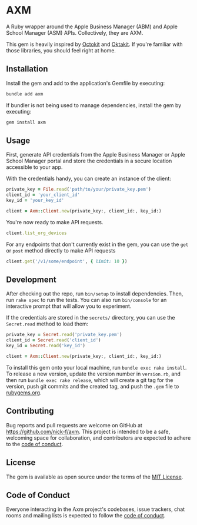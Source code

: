 # AXM

A Ruby wrapper around the Apple Business Manager (ABM) and Apple School Manager (ASM) APIs. Collectively, they are AXM.

This gem is heavily inspired by [Octokit](https://github.com/octokit/octokit.rb) and [Oktakit](https://github.com/Shopify/oktakit). If you're familiar with those libraries, you should feel right at home.

## Installation

Install the gem and add to the application's Gemfile by executing:

```bash
bundle add axm
```

If bundler is not being used to manage dependencies, install the gem by executing:

```bash
gem install axm
```

## Usage

First, generate API credentials from the Apple Business Manager or Apple School Manager portal and store the credentials in a secure location accessible to your app.

With the credentials handy, you can create an instance of the client:

```ruby
private_key = File.read('path/to/your/private_key.pem')
client_id = 'your_client_id'
key_id = 'your_key_id'

client = Axm::Client.new(private_key:, client_id:, key_id:)
```

You're now ready to make API requests.

```ruby
client.list_org_devices
```

For any endpoints that don't currently exist in the gem, you can use the `get` or `post` method directly to make API requests

```ruby
client.get('/v1/some/endpoint', { limit: 10 })
```

## Development

After checking out the repo, run `bin/setup` to install dependencies. Then, run `rake spec` to run the tests. You can also run `bin/console` for an interactive prompt that will allow you to experiment.

If the credentials are stored in the `secrets/` directory, you can use the `Secret.read` method to load them:

```ruby
private_key = Secret.read('private_key.pem')
client_id = Secret.read('client_id')
key_id = Secret.read('key_id')

client = Axm::Client.new(private_key:, client_id:, key_id:)
```

To install this gem onto your local machine, run `bundle exec rake install`. To release a new version, update the version number in `version.rb`, and then run `bundle exec rake release`, which will create a git tag for the version, push git commits and the created tag, and push the `.gem` file to [rubygems.org](https://rubygems.org).

## Contributing

Bug reports and pull requests are welcome on GitHub at <https://github.com/nick-f/axm>. This project is intended to be a safe, welcoming space for collaboration, and contributors are expected to adhere to the [code of conduct](https://github.com/nick-f/axm/blob/main/CODE_OF_CONDUCT.md).

## License

The gem is available as open source under the terms of the [MIT License](https://opensource.org/licenses/MIT).

## Code of Conduct

Everyone interacting in the Axm project's codebases, issue trackers, chat rooms and mailing lists is expected to follow the [code of conduct](https://github.com/nick-f/axm/blob/main/CODE_OF_CONDUCT.md).
